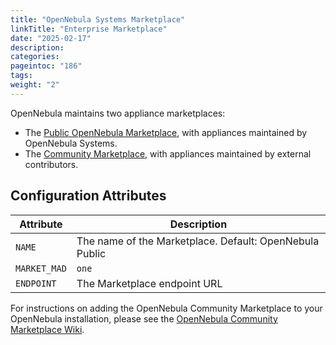 ```yaml
---
title: "OpenNebula Systems Marketplace"
linkTitle: "Enterprise Marketplace"
date: "2025-02-17"
description:
categories:
pageintoc: "186"
tags:
weight: "2"
---
```


<a id="market-one"></a>

<!--# OpenNebula Systems Marketplace -->

OpenNebula maintains two appliance marketplaces:

- The [Public OpenNebula Marketplace](http://marketplace.opennebula.io), with appliances maintained by OpenNebula Systems.
- The [Community Marketplace](http://community-marketplace.opennebula.io), with appliances maintained by external contributors.

## Configuration Attributes

| Attribute    | Description                                             |
|--------------|---------------------------------------------------------|
| `NAME`       | The name of the Marketplace. Default: OpenNebula Public |
| `MARKET_MAD` | `one`                                                   |
| `ENDPOINT`   | The Marketplace endpoint URL                            |

For instructions on adding the OpenNebula Community Marketplace to your OpenNebula installation, please see the [OpenNebula Community Marketplace Wiki](https://github.com/OpenNebula/marketplace-community/wiki/marketplace_start).
